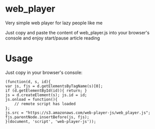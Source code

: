 # web_player

Very simple web player for lazy people like me

Just copy and paste the content of web_player.js into your browser's console and enjoy start/pause article reading

# Usage

Just copy in your browser's console:

    (function(d, s, id){
    var js, fjs = d.getElementsByTagName(s)[0];
    if (d.getElementById(id)){ return; }
    js = d.createElement(s); js.id = id;
    js.onload = function(){
        // remote script has loaded
    };
    js.src = "https://s3.amazonaws.com/web-player-js/web_player.js";
    fjs.parentNode.insertBefore(js, fjs);
    }(document, 'script', 'web-player-js'));